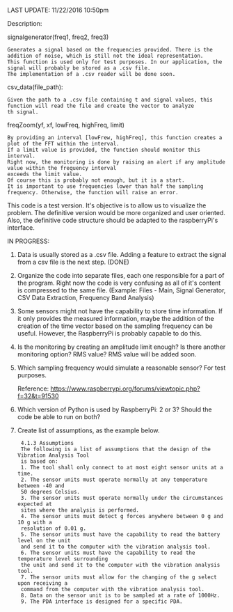 LAST UPDATE: 11/22/2016 10:50pm


Description:

signalgenerator(freq1, freq2, freq3)
	
	Generates a signal based on the frequencies provided. There is the addition of noise, which is still not the ideal representation.
	This function is used only for test purposes. In our application, the signal will probably be stored as a .csv file.
	The implementation of a .csv reader will be done soon.
	
csv_data(file_path):

	Given the path to a .csv file containing t and signal values, this function will read the file and create the vector to analyze
	th signal.
	
	
freqZoom(yf, xf, lowFreq, highFreq, limit)

	By providing an interval [lowFrew, highFreq], this function creates a plot of the FFT within the interval.
	If a limit value is provided, the function should monitor this interval.
	Right now, the monitoring is done by raising an alert if any amplitude value within the frequency interval
	exceeds the limit value.
	Of course this is probably not enough, but it is a start.
	It is important to use frequencies lower than half the sampling frequency. Otherwise, the function will raise an error.
	
This code is a test version. It's objective is to allow us to visualize the problem.
The definitive version would be more organized and user oriented.
Also, the definitive code structure should be adapted to the raspberryPi's interface.


IN PROGRESS:

1) Data is usually stored as a .csv file. Adding a feature to extract the signal from a csv file is the next step. (DONE)

2) Organize the code into separate files, each one responsible for a part of the program. Right now the code is very confusing as all of 
   it's content is compressed to the same file.
   (Example: Files - Main, Signal Generator, CSV Data Extraction, Frequency Band Analysis)

3) Some sensors might not have the capability to store time information. If it only provides the measured information,
   maybe the addition of the creation of the time vector based on the sampling frequency can be useful. However, the RaspberryPi
   is probably capable to do this.
   
4) Is the monitoring by creating an amplitude limit enough? Is there another monitoring option? RMS value?
   RMS value will be added soon.

5) Which sampling frequency would simulate a reasonable sensor?
   For test purposes.
   
   	Reference: https://www.raspberrypi.org/forums/viewtopic.php?f=32&t=91530

6) Which version of Python is used by RaspberryPi: 2 or 3? Should the code be able to run on both?

7) Create list of assumptions, as the example below.

		4.1.3 Assumptions
		The following is a list of assumptions that the design of the Vibration Analysis Tool
		is based on:
		1. The tool shall only connect to at most eight sensor units at a time.
		2. The sensor units must operate normally at any temperature between -40 and
		50 degrees Celsius.
		3. The sensor units must operate normally under the circumstances expected at
		sites where the analysis is performed.
		4. The sensor units must detect g forces anywhere between 0 g and 10 g with a
		resolution of 0.01 g.
		5. The sensor units must have the capability to read the battery level on the unit
		and send it to the computer with the vibration analysis tool.
		6. The sensor units must have the capability to read the temperature level surrounding
		the unit and send it to the computer with the vibration analysis tool.
		7. The sensor units must allow for the changing of the g select upon receiving a
		command from the computer with the vibration analysis tool.
		8. Data on the sensor unit is to be sampled at a rate of 1000Hz.
		9. The PDA interface is designed for a specific PDA.
   
